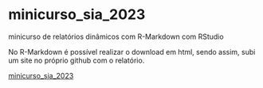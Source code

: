 # minicurso_sia_2023
minicurso de relatórios dinâmicos com R-Markdown com RStudio

No R-Markdown é possível realizar o download em html, sendo assim, subi um site no próprio github com o relatório.

[minicurso_sia_2023](https://linomc.github.io/)
